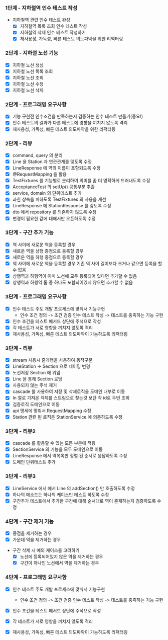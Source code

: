 ### 1단계 - 지하철역 인수 테스트 작성
* 지하철역 관련 인수 테스트 완성
  * [x] 지하철역 목록 조회 인수 테스트 작성
  * [x] 지하철역 삭제 인수 테스트 작성하기
  * [x] 재사용성, 가독성, 빠른 테스트 의도파악을 위한 리팩터링

### 2단계 - 지하철 노선 기능
* [x] 지하철 노선 생성
* [x] 지하철 노선 목록 조회
* [x] 지하철 노선 조회
* [x] 지하철 노선 수정
* [x] 지하철 노선 삭제
### 2단계 - 프로그래밍 요구사항
* [x] 기능 구현전 인수조건을 만족하는지 검증하는 인수 테스트 만들기(중요!)
* [x] 인수 테스트의 결과가 다른 테스트에 영향을 끼치지 않도록 격리
* [x] 재사용성, 가독성, 빠른 테스트 의도파악을 위한 리팩터링
### 2단계 - 리뷰
* [x] command, query 의 분리
* [x] Line 을 Station 과 연관관계를 맺도록 수정
* [x] LineResponse 에 역의 이름이 포함되도록 수정
* [x] @RequestMapping 을 활용
* [x] TestFixtures 를 기능별로 분리하여 의미를 좀 더 명확하게 드러내도록 수정
* [x] AcceptanceTest 의 setUp() 공통부분 추출
* [x] service, domain 의 단위테스트 추가
* [x] 과한 상속을 피하도록 TestFixtures 의 사용을 개선
* [x] LineResponse 에 StationResponse 를 갖도록 수정
* [x] dto 에서 repository 를 의존하지 않도록 수정
* [x] 변경이 필요한 값에 대해서만 오픈하도록 수정

### 3단계 - 구간 추가 기능
* [x] 역 사이에 새로운 역을 등록할 경우
* [x] 새로운 역을 상행 종점으로 등록할 경우
* [x] 새로운 역을 하행 종점으로 등록할 경우
* [x] 역 사이에 새로운 역을 등록할 경우 기존 역 사이 길이보다 크거나 같으면 등록을 할 수 없음
* [x] 상행역과 하행역이 이미 노선에 모두 등록되어 있다면 추가할 수 없음
* [x] 상행역과 하행역 둘 중 하나도 포함되어있지 않으면 추가할 수 없음
### 3단계 - 프로그래밍 요구사항
* [x] 인수 테스트 주도 개발 프로세스에 맞춰서 기능구현
  * 인수 조건 정의 -> 조건 검증 인수 테스트 작성 -> 테스트를 충족하는 기능 구현
* [x] 인수 조건을 테스트 메서드 상단에 주석으로 작성
* [x] 각 테스트가 서로 영향을 끼치지 않도록 격리
* [x] 재사용성, 가독성, 빠른 테스트 의도파악이 가능하도록 리팩터링
### 3단계 - 리뷰
* [x] stream 사용시 줄개행을 사용하여 동작구분
* [x] LineStation -> Section 으로 네이밍 변경
* [x] 노선저장 Section 에 위임
* [x] Line 을 통해 Section 로딩
* [x] 사용되지 않는 주석 제거
* [x] cascade 를 사용하여 저장 및 삭제로직을 도메인 내부로 이동
* [x] In 절로 가져온 객체를 스트림으로 찾는것 보단 각 id로 두번 조회
* [x] 검증로직 도메인으로 이동
* [x] api 명세에 맞춰서 RequestMapping 수정
* [x] Station 관련 된 로직은 StationService 에 의존하도록 수정
### 3단계 - 리뷰2
* [x] cascade 를 활용할 수 있는 모든 부분에 적용
* [x] SectionService 의 기능을 모두 도메인으로 이동
* [x] LineResponse 에서 역목록만 정렬 된 순서로 응답하도록 수정
* [x] 도메인 단위테스트 추가
### 3단계 - 리뷰3
* [x] LineService 에서 에서 Line 의 addSection() 만 호출하도록 수정
* [x] 하나의 메소드는 하나의 케이스만 테스트 하도록 수정
* [x] 구간추가 테스트에서 추가한 구간에 대해 순서대로 역이 존재하는지 검증하도록 수정

### 4단계 - 구간 제거 기능
* [x] 종점을 제거하는 경우
* [x] 가운데 역을 제거하는 경우
* 구간 삭제 시 예외 케이스를 고려하기
  * [x] 노선에 등록되어있지 않은 역을 제거하는 경우
  * [x] 구간이 하나인 노선에서 역을 제거하는 경우
### 4단계 - 프로그래밍 요구사항
* [x] 인수 테스트 주도 개발 프로세스에 맞춰서 기능구현
  * 인수 조건 정의 -> 조건 검증 인수 테스트 작성 -> 테스트를 충족하는 기능 구현
* [x] 인수 조건을 테스트 메서드 상단에 주석으로 작성
* [x] 각 테스트가 서로 영향을 끼치지 않도록 격리
* [x] 재사용성, 가독성, 빠른 테스트 의도파악이 가능하도록 리팩터링


